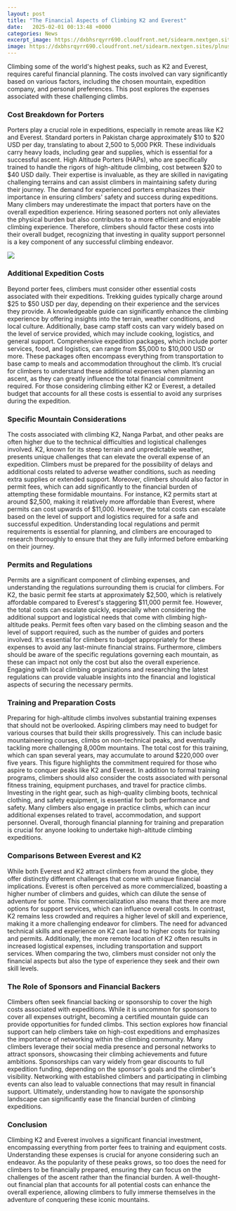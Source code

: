 ```yaml
---
layout: post
title: "The Financial Aspects of Climbing K2 and Everest"
date:   2025-02-01 00:13:48 +0000
categories: News
excerpt_image: https://dxbhsrqyrr690.cloudfront.net/sidearm.nextgen.sites/plnusealions.com/images/responsive_2023/default_image.png
image: https://dxbhsrqyrr690.cloudfront.net/sidearm.nextgen.sites/plnusealions.com/images/responsive_2023/default_image.png
---
```


Climbing some of the world's highest peaks, such as K2 and Everest, requires careful financial planning. The costs involved can vary significantly based on various factors, including the chosen mountain, expedition company, and personal preferences. This post explores the expenses associated with these challenging climbs.
### Cost Breakdown for Porters
Porters play a crucial role in expeditions, especially in remote areas like K2 and Everest. Standard porters in Pakistan charge approximately $10 to $20 USD per day, translating to about 2,500 to 5,000 PKR. These individuals carry heavy loads, including gear and supplies, which is essential for a successful ascent. High Altitude Porters (HAPs), who are specifically trained to handle the rigors of high-altitude climbing, cost between $20 to $40 USD daily. Their expertise is invaluable, as they are skilled in navigating challenging terrains and can assist climbers in maintaining safety during their journey.
The demand for experienced porters emphasizes their importance in ensuring climbers' safety and success during expeditions. Many climbers may underestimate the impact that porters have on the overall expedition experience. Hiring seasoned porters not only alleviates the physical burden but also contributes to a more efficient and enjoyable climbing experience. Therefore, climbers should factor these costs into their overall budget, recognizing that investing in quality support personnel is a key component of any successful climbing endeavor.

![](https://dxbhsrqyrr690.cloudfront.net/sidearm.nextgen.sites/plnusealions.com/images/responsive_2023/default_image.png)
### Additional Expedition Costs
Beyond porter fees, climbers must consider other essential costs associated with their expeditions. Trekking guides typically charge around $25 to $50 USD per day, depending on their experience and the services they provide. A knowledgeable guide can significantly enhance the climbing experience by offering insights into the terrain, weather conditions, and local culture. Additionally, base camp staff costs can vary widely based on the level of service provided, which may include cooking, logistics, and general support.
Comprehensive expedition packages, which include porter services, food, and logistics, can range from $5,000 to $10,000 USD or more. These packages often encompass everything from transportation to base camp to meals and accommodation throughout the climb. It’s crucial for climbers to understand these additional expenses when planning an ascent, as they can greatly influence the total financial commitment required. For those considering climbing either K2 or Everest, a detailed budget that accounts for all these costs is essential to avoid any surprises during the expedition.
### Specific Mountain Considerations
The costs associated with climbing K2, Nanga Parbat, and other peaks are often higher due to the technical difficulties and logistical challenges involved. K2, known for its steep terrain and unpredictable weather, presents unique challenges that can elevate the overall expense of an expedition. Climbers must be prepared for the possibility of delays and additional costs related to adverse weather conditions, such as needing extra supplies or extended support.
Moreover, climbers should also factor in permit fees, which can add significantly to the financial burden of attempting these formidable mountains. For instance, K2 permits start at around $2,500, making it relatively more affordable than Everest, where permits can cost upwards of $11,000. However, the total costs can escalate based on the level of support and logistics required for a safe and successful expedition. Understanding local regulations and permit requirements is essential for planning, and climbers are encouraged to research thoroughly to ensure that they are fully informed before embarking on their journey.
### Permits and Regulations
Permits are a significant component of climbing expenses, and understanding the regulations surrounding them is crucial for climbers. For K2, the basic permit fee starts at approximately $2,500, which is relatively affordable compared to Everest's staggering $11,000 permit fee. However, the total costs can escalate quickly, especially when considering the additional support and logistical needs that come with climbing high-altitude peaks.
Permit fees often vary based on the climbing season and the level of support required, such as the number of guides and porters involved. It's essential for climbers to budget appropriately for these expenses to avoid any last-minute financial strains. Furthermore, climbers should be aware of the specific regulations governing each mountain, as these can impact not only the cost but also the overall experience. Engaging with local climbing organizations and researching the latest regulations can provide valuable insights into the financial and logistical aspects of securing the necessary permits.
### Training and Preparation Costs
Preparing for high-altitude climbs involves substantial training expenses that should not be overlooked. Aspiring climbers may need to budget for various courses that build their skills progressively. This can include basic mountaineering courses, climbs on non-technical peaks, and eventually tackling more challenging 8,000m mountains. The total cost for this training, which can span several years, may accumulate to around $220,000 over five years. This figure highlights the commitment required for those who aspire to conquer peaks like K2 and Everest.
In addition to formal training programs, climbers should also consider the costs associated with personal fitness training, equipment purchases, and travel for practice climbs. Investing in the right gear, such as high-quality climbing boots, technical clothing, and safety equipment, is essential for both performance and safety. Many climbers also engage in practice climbs, which can incur additional expenses related to travel, accommodation, and support personnel. Overall, thorough financial planning for training and preparation is crucial for anyone looking to undertake high-altitude climbing expeditions.
### Comparisons Between Everest and K2
While both Everest and K2 attract climbers from around the globe, they offer distinctly different challenges that come with unique financial implications. Everest is often perceived as more commercialized, boasting a higher number of climbers and guides, which can dilute the sense of adventure for some. This commercialization also means that there are more options for support services, which can influence overall costs.
In contrast, K2 remains less crowded and requires a higher level of skill and experience, making it a more challenging endeavor for climbers. The need for advanced technical skills and experience on K2 can lead to higher costs for training and permits. Additionally, the more remote location of K2 often results in increased logistical expenses, including transportation and support services. When comparing the two, climbers must consider not only the financial aspects but also the type of experience they seek and their own skill levels.
### The Role of Sponsors and Financial Backers
Climbers often seek financial backing or sponsorship to cover the high costs associated with expeditions. While it is uncommon for sponsors to cover all expenses outright, becoming a certified mountain guide can provide opportunities for funded climbs. This section explores how financial support can help climbers take on high-cost expeditions and emphasizes the importance of networking within the climbing community.
Many climbers leverage their social media presence and personal networks to attract sponsors, showcasing their climbing achievements and future ambitions. Sponsorships can vary widely from gear discounts to full expedition funding, depending on the sponsor's goals and the climber's visibility. Networking with established climbers and participating in climbing events can also lead to valuable connections that may result in financial support. Ultimately, understanding how to navigate the sponsorship landscape can significantly ease the financial burden of climbing expeditions.
### Conclusion
Climbing K2 and Everest involves a significant financial investment, encompassing everything from porter fees to training and equipment costs. Understanding these expenses is crucial for anyone considering such an endeavor. As the popularity of these peaks grows, so too does the need for climbers to be financially prepared, ensuring they can focus on the challenges of the ascent rather than the financial burden. A well-thought-out financial plan that accounts for all potential costs can enhance the overall experience, allowing climbers to fully immerse themselves in the adventure of conquering these iconic mountains.